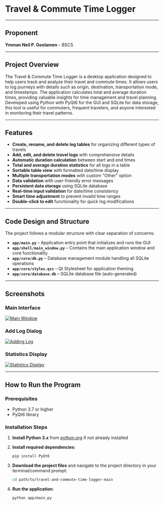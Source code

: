 # Travel & Commute Time Logger

---

## Proponent

**Ymman Neil P. Geolamen** – BSCS

---

## Project Overview

The Travel & Commute Time Logger is a desktop application designed to help users track and analyze their travel and commute times. It allows users to log journeys with details such as origin, destination, transportation mode, and timestamps. The application calculates total and average duration times, providing valuable insights for time management and travel planning. Developed using Python with PyQt6 for the GUI and SQLite for data storage, this tool is useful for commuters, frequent travelers, and anyone interested in monitoring their travel patterns.

---

## Features

- **Create, rename, and delete log tables** for organizing different types of travels
- **Add, edit, and delete travel logs** with comprehensive details
- **Automatic duration calculation** between start and end times
- **Total and average duration statistics** for all logs in a table
- **Sortable table view** with formatted date/time display
- **Multiple transportation modes** with custom "Other" option
- **Data validation** with user-friendly error messages
- **Persistent data storage** using SQLite database
- **Real-time input validation** for date/time consistency
- **Smart time adjustment** to prevent invalid time ranges
- **Double-click to edit** functionality for quick log modifications

---

## Code Design and Structure

The project follows a modular structure with clear separation of concerns:

- **`app/main.py`** – Application entry point that initializes and runs the GUI
- **`app/shell/main_window.py`** – Contains the main application window and core functionality
- **`app/core/db.py`** – Database management module handling all SQLite operations
- **`app/core/styles.qss`** – Qt Stylesheet for application theming
- **`app/core/database.db`** – SQLite database file (auto-generated)

---

## Screenshots

### Main Interface
[![Main Window](https://i.postimg.cc/W4gBKxYK/Main-Window.png)](https://postimg.cc/8FkXfXSB)

### Add Log Dialog
[![Adding Log](https://i.postimg.cc/TwQ4vxVK/Adding-Log.png)](https://postimg.cc/zbbjT9PN)

### Statistics Display
[![Statistics Display](https://i.postimg.cc/HsrPRfVS/Statistics-Display.png)](https://postimg.cc/F7QZJCbc)

---

## How to Run the Program

### Prerequisites
- Python 3.7 or higher
- PyQt6 library

### Installation Steps

1. **Install Python 3.x** from [python.org](https://python.org) if not already installed

2. **Install required dependencies**:
   ```bash
   pip install PyQt6
   ```

3. **Download the project files** and navigate to the project directory in your terminal/command prompt:
   ```bash
   cd path/to/travel-and-commute-time-logger-main
   ```

4. **Run the application**:
   ```bash
   python app/main.py
   ```

